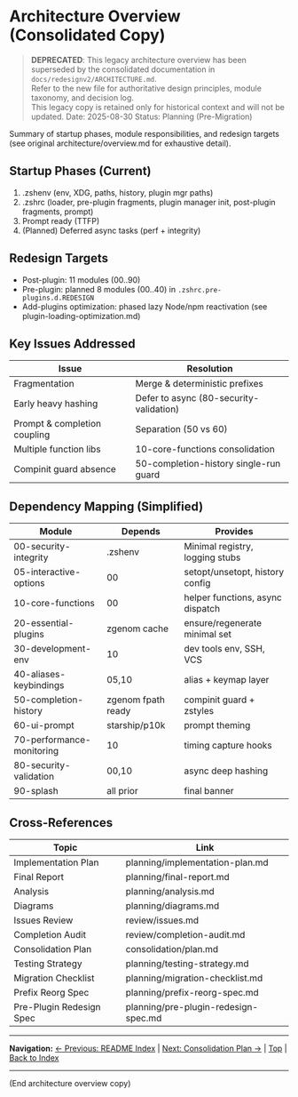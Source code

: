 # Architecture Overview (Consolidated Copy)
> **DEPRECATED**: This legacy architecture overview has been superseded by the consolidated documentation in `docs/redesignv2/ARCHITECTURE.md`.  
> Refer to the new file for authoritative design principles, module taxonomy, and decision log.  
> This legacy copy is retained only for historical context and will not be updated.
Date: 2025-08-30
Status: Planning (Pre-Migration)

Summary of startup phases, module responsibilities, and redesign targets (see original architecture/overview.md for exhaustive detail).

## Startup Phases (Current)
1. .zshenv (env, XDG, paths, history, plugin mgr paths)
2. .zshrc (loader, pre-plugin fragments, plugin manager init, post-plugin fragments, prompt)
3. Prompt ready (TTFP)
4. (Planned) Deferred async tasks (perf + integrity)

## Redesign Targets
- Post-plugin: 11 modules (00..90)
- Pre-plugin: planned 8 modules (00..40) in `.zshrc.pre-plugins.d.REDESIGN`
- Add-plugins optimization: phased lazy Node/npm reactivation (see plugin-loading-optimization.md)

## Key Issues Addressed
| Issue | Resolution |
|-------|-----------|
| Fragmentation | Merge & deterministic prefixes |
| Early heavy hashing | Defer to async (80-security-validation) |
| Prompt & completion coupling | Separation (50 vs 60) |
| Multiple function libs | 10-core-functions consolidation |
| Compinit guard absence | 50-completion-history single-run guard |

## Dependency Mapping (Simplified)
| Module | Depends | Provides |
|--------|---------|----------|
| 00-security-integrity | .zshenv | Minimal registry, logging stubs |
| 05-interactive-options | 00 | setopt/unsetopt, history config |
| 10-core-functions | 00 | helper functions, async dispatch |
| 20-essential-plugins | zgenom cache | ensure/regenerate minimal set |
| 30-development-env | 10 | dev tools env, SSH, VCS |
| 40-aliases-keybindings | 05,10 | alias + keymap layer |
| 50-completion-history | zgenom fpath ready | compinit guard + zstyles |
| 60-ui-prompt | starship/p10k | prompt theming |
| 70-performance-monitoring | 10 | timing capture hooks |
| 80-security-validation | 00,10 | async deep hashing |
| 90-splash | all prior | final banner |

## Cross-References
| Topic | Link |
|-------|------|
| Implementation Plan | planning/implementation-plan.md |
| Final Report | planning/final-report.md |
| Analysis | planning/analysis.md |
| Diagrams | planning/diagrams.md |
| Issues Review | review/issues.md |
| Completion Audit | review/completion-audit.md |
| Consolidation Plan | consolidation/plan.md |
| Testing Strategy | planning/testing-strategy.md |
| Migration Checklist | planning/migration-checklist.md |
| Prefix Reorg Spec | planning/prefix-reorg-spec.md |
| Pre-Plugin Redesign Spec | planning/pre-plugin-redesign-spec.md |

---
**Navigation:** [← Previous: README Index](README.md) | [Next: Consolidation Plan →](consolidation/plan.md) | [Top](#) | [Back to Index](README.md)

---
(End architecture overview copy)
